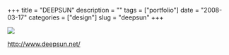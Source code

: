 +++
title = "DEEPSUN"
description = ""
tags = ["portfolio"]
date = "2008-03-17"
categories = ["design"]
slug = "deepsun"
+++


 

  <div id="screens-thumbs" class="clearfix">
    <div class="txt-center" id="design-submission"><a href="http://www.deepsun.net/"><img id='bluga-thumbnail-825' class='bluga-thumbnail large' src='/media/bluga/
wt47f2790456286_0.jpg'/></a></div>  
  </div>   
<p><a href="http://www.deepsun.net/">http://www.deepsun.net/</a></p>




